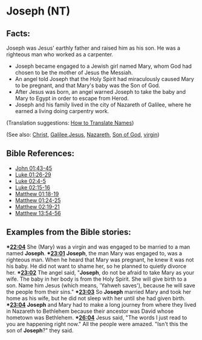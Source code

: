 # Joseph (NT) #

## Facts: ##

Joseph was Jesus' earthly father and raised him as his son. He was a righteous man who worked as a carpenter.

* Joseph became engaged to a Jewish girl named Mary, whom God had chosen to be the mother of Jesus the Messiah.
* An angel told Joseph that the Holy Spirit had miraculously caused Mary to be pregnant, and that Mary's baby was the Son of God.
* After Jesus was born, an angel warned Joseph to take the baby and Mary to Egypt in order to escape from Herod.
* Joseph and his family lived in the city of Nazareth of Galilee, where he earned a living doing carpentry work.

(Translation suggestions: [How to Translate Names](en/ta-vol1/translate/man/translate-names))

(See also: [Christ](../kt/christ.md), [Galilee](../other/galilee.md),[Jesus](../kt/jesus.md), [Nazareth](../other/nazareth.md), [Son of God](../kt/sonofgod.md), [virgin](../other/virgin.md))

## Bible References: ##

* [John 01:43-45](en/tn/jhn/help/01/43)
* [Luke 01:26-29](en/tn/luk/help/01/26)
* [Luke 02:4-5](en/tn/luk/help/02/04)
* [Luke 02:15-16](en/tn/luk/help/02/15)
* [Matthew 01:18-19](en/tn/mat/help/01/18)
* [Matthew 01:24-25](en/tn/mat/help/01/24)
* [Matthew 02:19-21](en/tn/mat/help/02/19)
* [Matthew 13:54-56](en/tn/mat/help/13/54)

## Examples from the Bible stories: ##

  __*[22:04](en/tn/obs/help/22/04)__ She (Mary) was a virgin and was engaged to be married to a man named __Joseph__.
  __*[23:01](en/tn/obs/help/23/01)__ __Joseph__, the man Mary was engaged to, was a righteous man. When he heard that Mary was pregnant, he knew it was not his baby. He did not want to shame her, so he planned to quietly divorce her.
  __*[23:02](en/tn/obs/help/23/02)__ The angel said, "__Joseph__, do not be afraid to take Mary as your wife. The baby in her body is from the Holy Spirit. She will give birth to a son. Name him Jesus (which means, 'Yahweh saves'), because he will save the people from their sins."
  __*[23:03](en/tn/obs/help/23/03)__ So __Joseph__ married Mary and took her home as his wife, but he did not sleep with her until she had given birth.
  __*[23:04](en/tn/obs/help/23/04)__ __Joseph__ and Mary had to make a long journey from where they lived in Nazareth to Bethlehem because their ancestor was David whose hometown was Bethlehem.
  __*[26:04](en/tn/obs/help/26/04)__ Jesus said, "The words I just read to you are happening right now." All the people were amazed. "Isn't this the son of __Joseph__?" they said.